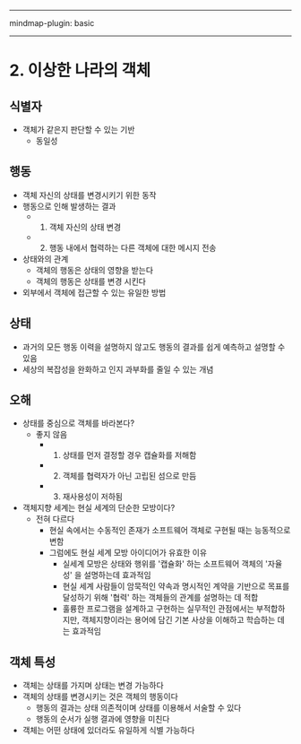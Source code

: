 
---

mindmap-plugin: basic

---

    
# 2. 이상한 나라의 객체
## 식별자
- 객체가 같은지 판단할 수 있는 기반
  - 동일성
## 행동
- 객체 자신의 상태를 변경시키기 위한 동작
- 행동으로 인해 발생하는 결과
  - 1. 객체 자신의 상태 변경
  - 2. 행동 내에서 협력하는 다른 객체에 대한 메시지 전송
- 상태와의 관계
  - 객체의 행동은 상태의 영향을 받는다
  - 객체의 행동은 상태를 변경 시킨다
- 외부에서 객체에 접근할 수 있는 유일한 방법
## 상태
- 과거의 모든 행동 이력을 설명하지 않고도 행동의 결과를 쉽게 예측하고 설명할 수 있음
- 세상의 복잡성을 완화하고 인지 과부화를 줄일 수 있는 개념
## 오해
- 상태를 중심으로 객체를 바라본다?
  - 좋지 않음
    - 1. 상태를 먼저 결정할 경우 캡슐화를 저해함
    - 2. 객체를 협력자가 아닌 고립된 섬으로 만듬
    - 3. 재사용성이 저하됨
- 객체지향 세계는 현실 세계의 단순한 모방이다?
  - 전혀 다르다
    - 현실 속에서는 수동적인 존재가 소프트웨어 객체로 구현될 때는 능동적으로 변함
    - 그럼에도 현실 세계 모방 아이디어가 유효한 이유
      - 실세계 모방은 상태와 행위를 '캡슐화' 하는 소프트웨어 객체의 '자율성' 을 설명하는데 효과적임
      - 현실 세계 사람들이 암묵적인 약속과 명시적인 계약을 기반으로 목표를 달성하기 위해 '협력' 하는 객체들의 관계를 설명하는 데 적합
      - 훌륭한 프로그램을 설계하고 구현하는 실무적인 관점에서는 부적합하지만, 객체지향이라는 용어에 담긴 기본 사상을 이해하고 학습하는 데는 효과적임
## 객체 특성
- 객체는 상태를 가지며 상태는 변경 가능하다
- 객체의 상태를 변경시키는 것은 객체의 행동이다
  - 행동의 결과는 상태 의존적이며 상태를 이용해서 서술할 수 있다
  - 행동의 순서가 실행 결과에 영향을 미친다
- 객체는 어떤 상태에 있더라도 유일하게 식별 가능하다